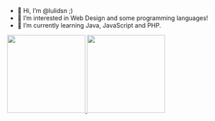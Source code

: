 - 👋 Hi, I’m @lulidsn ;)
- 👀 I’m interested in Web Design and some programming languages!
- 🌱 I’m currently learning Java, JavaScript and PHP.

<div>
<a href="https://github.com/lulidsn">
<img height="180em" src="https://github-readme-stats.vercel.app/api/top-langs/?username=seu-usuário-aqui&layout=compact&langs_count=7&theme=dracula"/>
<img height="180em" src="https://github-readme-stats.vercel.app/api?username=seu-usuário-aqui&show_icons=true&theme=dracula&include_all_commits=true&count_private=true"/>
</div>
<!---
lulidsn/lulidsn is a ✨ special ✨ repository because its `README.md` (this file) appears on your GitHub profile.
You can click the Preview link to take a look at your changes.
--->
